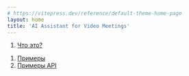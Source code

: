 ```yaml
---
# https://vitepress.dev/reference/default-theme-home-page
layout: home
title: 'AI Assistant for Video Meetings'
---
```


1. [Что это?](what-is-arvis.md)
<!-- 1. [Нафига?](why.md) -->
1. [Примеры](markdown-examples.md)
1. [Примеры API](api-examples.md)
